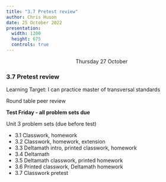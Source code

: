 ```yaml
---
title: "3.7 Pretest review"
author: Chris Huson
date: 25 October 2022
presentation:
  width: 1200
  height: 675
  controls: true
---
```


<!-- slide -->
$\hspace{5cm}$ Thursday 27 October

### 3.7 Pretest review

Learning Target: I can practice master of transversal standards

Round table peer review

**Test Friday - all problem sets due**

<!-- slide -->

Unit 3 problem sets (due before test)

- 3.1 Classwork, homework
- 3.2 Classwork, homework, extension
- 3.3 Deltamath intro, printed classwork, homework
- 3.4 Deltamath
- 3.5 Deltamath classwork, printed homework
- 3.6 Printed classwork, Deltamath homework
- 3.7 Classwork pretest

<!-- slide -->
